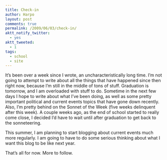 ```yaml
---
title: Check-in
author: Harpo
layout: post
comments: true
permalink: /2009/06/03/check-in/
aktt_notify_twitter:
  - yes
aktt_tweeted:
  - 1
tags:
  - school
  - site
---
```

It&#8217;s been over a week since I wrote, an uncharacteristically long time. I&#8217;m not going to attempt to write about all the things that have happened since then right now, because I&#8217;m still in the middle of tons of stuff. Graduation is tomorrow, and I am overloaded with stuff to do. Sometime in the next few days I hope to write about what I&#8217;ve been doing, as well as some pretty important political and current events topics that have gone down recently. Also, I&#8217;m pretty behind on the Sonnet of the Week (five weeks delinquent after this week). A couple weeks ago, as the end of school started to really come close, I decided I&#8217;d have to wait until after graduation to get back to the sonneteering.

This summer, I am planning to start blogging about current events much more regularly. I am going to have to do some serious thinking about what I want this blog to be like next year.

That&#8217;s all for now. More to follow.